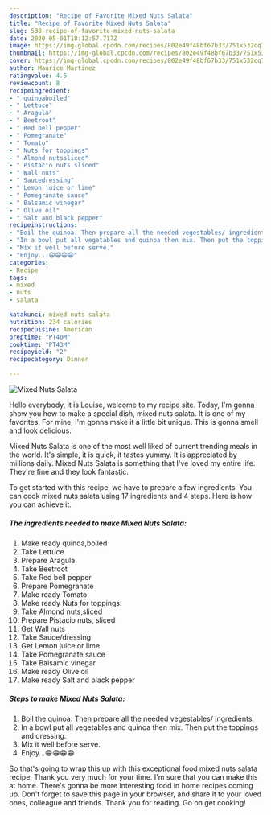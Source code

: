 ```yaml
---
description: "Recipe of Favorite Mixed Nuts Salata"
title: "Recipe of Favorite Mixed Nuts Salata"
slug: 538-recipe-of-favorite-mixed-nuts-salata
date: 2020-05-01T18:12:57.717Z
image: https://img-global.cpcdn.com/recipes/802e49f48bf67b33/751x532cq70/mixed-nuts-salata-recipe-main-photo.jpg
thumbnail: https://img-global.cpcdn.com/recipes/802e49f48bf67b33/751x532cq70/mixed-nuts-salata-recipe-main-photo.jpg
cover: https://img-global.cpcdn.com/recipes/802e49f48bf67b33/751x532cq70/mixed-nuts-salata-recipe-main-photo.jpg
author: Maurice Martinez
ratingvalue: 4.5
reviewcount: 8
recipeingredient:
- " quinoaboiled"
- " Lettuce"
- " Aragula"
- " Beetroot"
- " Red bell pepper"
- " Pomegranate"
- " Tomato"
- " Nuts for toppings"
- " Almond nutssliced"
- " Pistacio nuts sliced"
- " Wall nuts"
- " Saucedressing"
- " Lemon juice or lime"
- " Pomegranate sauce"
- " Balsamic vinegar"
- " Olive oil"
- " Salt and black pepper"
recipeinstructions:
- "Boil the quinoa. Then prepare all the needed vegestables/ ingredients."
- "In a bowl put all vegetables and quinoa then mix. Then put the toppings and dressing."
- "Mix it well before serve."
- "Enjoy...😁😁😁😁"
categories:
- Recipe
tags:
- mixed
- nuts
- salata

katakunci: mixed nuts salata 
nutrition: 234 calories
recipecuisine: American
preptime: "PT40M"
cooktime: "PT43M"
recipeyield: "2"
recipecategory: Dinner

---
```



![Mixed Nuts Salata](https://img-global.cpcdn.com/recipes/802e49f48bf67b33/751x532cq70/mixed-nuts-salata-recipe-main-photo.jpg)

Hello everybody, it is Louise, welcome to my recipe site. Today, I'm gonna show you how to make a special dish, mixed nuts salata. It is one of my favorites. For mine, I'm gonna make it a little bit unique. This is gonna smell and look delicious.

Mixed Nuts Salata is one of the most well liked of current trending meals in the world. It's simple, it is quick, it tastes yummy. It is appreciated by millions daily. Mixed Nuts Salata is something that I've loved my entire life. They're fine and they look fantastic.




To get started with this recipe, we have to prepare a few ingredients. You can cook mixed nuts salata using 17 ingredients and 4 steps. Here is how you can achieve it.

<!--inarticleads1-->

##### The ingredients needed to make Mixed Nuts Salata:

1. Make ready  quinoa,boiled
1. Take  Lettuce
1. Prepare  Aragula
1. Take  Beetroot
1. Take  Red bell pepper
1. Prepare  Pomegranate
1. Make ready  Tomato
1. Make ready  Nuts for toppings:
1. Take  Almond nuts,sliced
1. Prepare  Pistacio nuts, sliced
1. Get  Wall nuts
1. Take  Sauce/dressing
1. Get  Lemon juice or lime
1. Take  Pomegranate sauce
1. Take  Balsamic vinegar
1. Make ready  Olive oil
1. Make ready  Salt and black pepper




<!--inarticleads2-->

##### Steps to make Mixed Nuts Salata:

1. Boil the quinoa. Then prepare all the needed vegestables/ ingredients.
1. In a bowl put all vegetables and quinoa then mix. Then put the toppings and dressing.
1. Mix it well before serve.
1. Enjoy...😁😁😁😁




So that's going to wrap this up with this exceptional food mixed nuts salata recipe. Thank you very much for your time. I'm sure that you can make this at home. There's gonna be more interesting food in home recipes coming up. Don't forget to save this page in your browser, and share it to your loved ones, colleague and friends. Thank you for reading. Go on get cooking!

